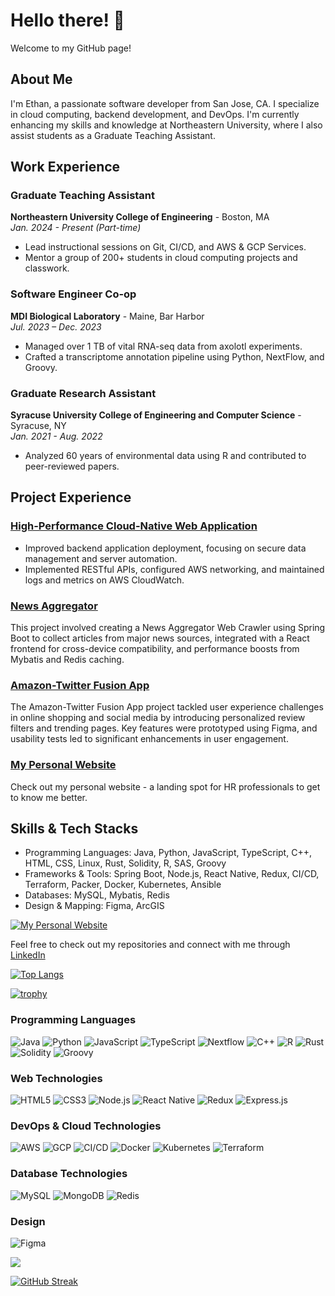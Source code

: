 # Hello there! 👋

Welcome to my GitHub page!

## About Me

I'm Ethan, a passionate software developer from San Jose, CA. I specialize in cloud computing, backend development, and DevOps. I'm currently enhancing my skills and knowledge at Northeastern University, where I also assist students as a Graduate Teaching Assistant.

## Work Experience

### Graduate Teaching Assistant
**Northeastern University College of Engineering** - Boston, MA  
*Jan. 2024 - Present (Part-time)*
- Lead instructional sessions on Git, CI/CD, and AWS & GCP Services.
- Mentor a group of 200+ students in cloud computing projects and classwork.

### Software Engineer Co-op
**MDI Biological Laboratory** - Maine, Bar Harbor  
*Jul. 2023 – Dec. 2023*
- Managed over 1 TB of vital RNA-seq data from axolotl experiments.
- Crafted a transcriptome annotation pipeline using Python, NextFlow, and Groovy.

### Graduate Research Assistant
**Syracuse University College of Engineering and Computer Science** - Syracuse, NY  
*Jan. 2021 - Aug. 2022*
- Analyzed 60 years of environmental data using R and contributed to peer-reviewed papers.

## Project Experience

### [High-Performance Cloud-Native Web Application](https://github.com/dxu104/webapp-submit)
- Improved backend application deployment, focusing on secure data management and server automation.
- Implemented RESTful APIs, configured AWS networking, and maintained logs and metrics on AWS CloudWatch.

### [News Aggregator](https://github.com/dxu104/News_Aggregator)
This project involved creating a News Aggregator Web Crawler using Spring Boot to collect articles from major news sources, integrated with a React frontend for cross-device compatibility, and performance boosts from Mybatis and Redis caching.

### [Amazon-Twitter Fusion App](https://youtu.be/OEGvcgRMMZo)
The Amazon-Twitter Fusion App project tackled user experience challenges in online shopping and social media by introducing personalized review filters and trending pages. Key features were prototyped using Figma, and usability tests led to significant enhancements in user engagement.

### [My Personal Website](https://www.ethanxu.tech)
Check out my personal website - a landing spot for HR professionals to get to know me better.

## Skills & Tech Stacks
- Programming Languages: Java, Python, JavaScript, TypeScript, C++, HTML, CSS, Linux, Rust, Solidity, R, SAS, Groovy
- Frameworks & Tools: Spring Boot, Node.js, React Native, Redux, CI/CD, Terraform, Packer, Docker, Kubernetes, Ansible
- Databases: MySQL, Mybatis, Redis
- Design & Mapping: Figma, ArcGIS

[![My Personal Website](https://www.ethanxu.tech)](https://www.ethanxu.tech)




Feel free to check out my repositories and connect with me through [LinkedIn](https://www.linkedin.com/in/ethan-xu1/) 

<!-- [![YourGithubUsername's github stats](https://github-readme-stats.vercel.app/api?username=dxu104)](https://github.com/anuraghazra/github-readme-stats) -->


[![Top Langs](https://github-readme-stats.vercel.app/api/top-langs/?username=dxu104)](https://github.com/anuraghazra/github-readme-stats)

[![trophy](https://github-profile-trophy.vercel.app/?username=dxu104)](https://github.com/ryo-ma/github-profile-trophy)


### Programming Languages
![Java](https://img.shields.io/badge/-Java-007396?style=flat-square&logo=java&logoColor=white)
![Python](https://img.shields.io/badge/-Python-3776AB?style=flat-square&logo=python&logoColor=white)
![JavaScript](https://img.shields.io/badge/-JavaScript-F7DF1E?style=flat-square&logo=javascript&logoColor=black)
![TypeScript](https://img.shields.io/badge/-TypeScript-007ACC?style=flat-square&logo=typescript&logoColor=white)
![Nextflow](https://img.shields.io/badge/-Nextflow-3ACD7B?style=flat-square&logo=Nextflow&logoColor=white)
![C++](https://img.shields.io/badge/-C++-00599C?style=flat-square&logo=cplusplus&logoColor=white)
![R](https://img.shields.io/badge/-R-276DC3?style=flat-square&logo=r&logoColor=white)
![Rust](https://img.shields.io/badge/-Rust-000000?style=flat-square&logo=rust&logoColor=white)
![Solidity](https://img.shields.io/badge/-Solidity-363636?style=flat-square&logo=solidity&logoColor=white)
![Groovy](https://img.shields.io/badge/-Groovy-4298B8?style=flat-square&logo=apache-groovy&logoColor=white)

### Web Technologies
![HTML5](https://img.shields.io/badge/-HTML5-E34F26?style=flat-square&logo=html5&logoColor=white)
![CSS3](https://img.shields.io/badge/-CSS3-1572B6?style=flat-square&logo=css3&logoColor=white)
![Node.js](https://img.shields.io/badge/-Node.js-339933?style=flat-square&logo=nodedotjs&logoColor=white)
![React Native](https://img.shields.io/badge/-React_Native-20232A?style=flat-square&logo=react&logoColor=61DAFB)
![Redux](https://img.shields.io/badge/-Redux-764ABC?style=flat-square&logo=redux&logoColor=white)
![Express.js](https://img.shields.io/badge/-Express.js-000000?style=flat-square&logo=Express&logoColor=white)

### DevOps & Cloud Technologies
![AWS](https://img.shields.io/badge/-AWS-232F3E?style=flat-square&logo=amazon-aws&logoColor=white)
![GCP](https://img.shields.io/badge/-GCP-4285F4?style=flat-square&logo=google-cloud&logoColor=white)
![CI/CD](https://img.shields.io/badge/-CI_CD-2088FF?style=flat-square&logo=github-actions&logoColor=white)
![Docker](https://img.shields.io/badge/-Docker-2496ED?style=flat-square&logo=docker&logoColor=white)
![Kubernetes](https://img.shields.io/badge/-Kubernetes-326CE5?style=flat-square&logo=kubernetes&logoColor=white)
![Terraform](https://img.shields.io/badge/-Terraform-623CE4?style=flat-square&logo=terraform&logoColor=white)


### Database Technologies
![MySQL](https://img.shields.io/badge/-MySQL-4479A1?style=flat-square&logo=mysql&logoColor=white)
![MongoDB](https://img.shields.io/badge/-MongoDB-47A248?style=flat-square&logo=mongodb&logoColor=white)
![Redis](https://img.shields.io/badge/-Redis-DC382D?style=flat-square&logo=redis&logoColor=white)

### Design
![Figma](https://img.shields.io/badge/-Figma-F24E1E?style=flat-square&logo=figma&logoColor=white)


![](https://visitor-badge.glitch.me/badge?page_id=dxu104)

[![GitHub Streak](https://github-readme-streak-stats.herokuapp.com/?user=dxu104)](https://git.io/streak-stats)




